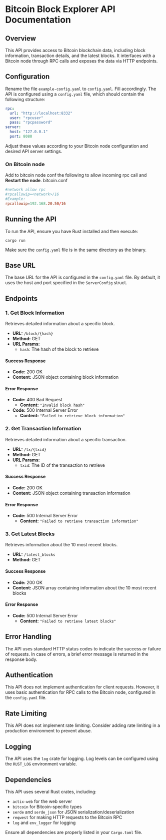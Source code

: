 # Bitcoin Block Explorer API Documentation

## Overview

This API provides access to Bitcoin blockchain data, including block information, transaction details, and the latest blocks. It interfaces with a Bitcoin node through RPC calls and exposes the data via HTTP endpoints.

## Configuration
Rename the file `example-config.yaml` to `config.yaml`. Fill accordingly. 
The API is configured using a `config.yaml` file, which should contain the following structure:

```yaml
rpc:
  url: "http://localhost:8332"
  user: "rpcuser"
  pass: "rpcpassword"
server:
  host: "127.0.0.1"
  port: 8080
```

Adjust these values according to your Bitcoin node configuration and desired API server settings.

### On Bitcoin node 
Add to bitcoin node conf the following to allow incoming rpc call and **Restart the node**. 
bitcoin.conf
```toml
#network allow rpc
#rpcallowip=<network>/16
#Example:
rpcallowip=192.168.20.50/16
```
## Running the API

To run the API, ensure you have Rust installed and then execute:

```
cargo run
```

Make sure the `config.yaml` file is in the same directory as the binary.



## Base URL

The base URL for the API is configured in the `config.yaml` file. By default, it uses the host and port specified in the `ServerConfig` struct.

## Endpoints

### 1. Get Block Information

Retrieves detailed information about a specific block.

- **URL:** `/block/{hash}`
- **Method:** GET
- **URL Params:**
    - `hash`: The hash of the block to retrieve

#### Success Response

- **Code:** 200 OK
- **Content:** JSON object containing block information

#### Error Response

- **Code:** 400 Bad Request
    - **Content:** `"Invalid block hash"`
- **Code:** 500 Internal Server Error
    - **Content:** `"Failed to retrieve block information"`

### 2. Get Transaction Information

Retrieves detailed information about a specific transaction.

- **URL:** `/tx/{txid}`
- **Method:** GET
- **URL Params:**
    - `txid`: The ID of the transaction to retrieve

#### Success Response

- **Code:** 200 OK
- **Content:** JSON object containing transaction information

#### Error Response

- **Code:** 500 Internal Server Error
    - **Content:** `"Failed to retrieve transaction information"`

### 3. Get Latest Blocks

Retrieves information about the 10 most recent blocks.

- **URL:** `/latest_blocks`
- **Method:** GET

#### Success Response

- **Code:** 200 OK
- **Content:** JSON array containing information about the 10 most recent blocks

#### Error Response

- **Code:** 500 Internal Server Error
    - **Content:** `"Failed to retrieve latest blocks"`

## Error Handling

The API uses standard HTTP status codes to indicate the success or failure of requests. In case of errors, a brief error message is returned in the response body.

## Authentication

This API does not implement authentication for client requests. However, it uses basic authentication for RPC calls to the Bitcoin node, configured in the `config.yaml` file.

## Rate Limiting

This API does not implement rate limiting. Consider adding rate limiting in a production environment to prevent abuse.

## Logging

The API uses the `log` crate for logging. Log levels can be configured using the `RUST_LOG` environment variable.


## Dependencies

This API uses several Rust crates, including:
- `actix-web` for the web server
- `bitcoin` for Bitcoin-specific types
- `serde` and `serde_json` for JSON serialization/deserialization
- `reqwest` for making HTTP requests to the Bitcoin RPC
- `log` and `env_logger` for logging

Ensure all dependencies are properly listed in your `Cargo.toml` file.